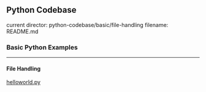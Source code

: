 ## Python Codebase

current director: python-codebase/basic/file-handling
filename: README.md

### Basic Python Examples
----
#### File Handling

[helloworld.py](helloworld.py)
